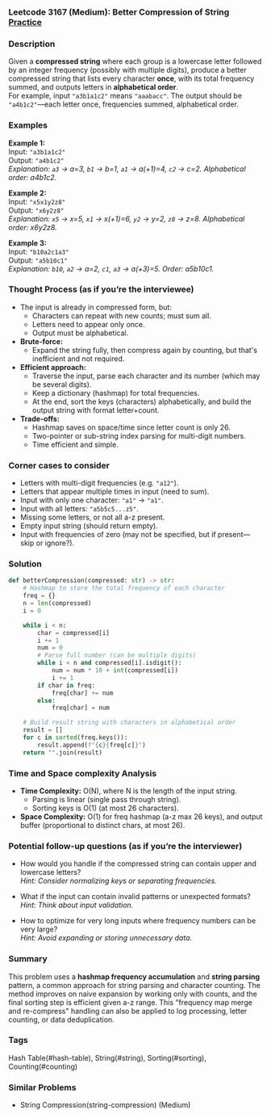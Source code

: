 ### Leetcode 3167 (Medium): Better Compression of String [Practice](https://leetcode.com/problems/better-compression-of-string)

### Description  
Given a **compressed string** where each group is a lowercase letter followed by an integer frequency (possibly with multiple digits), produce a better compressed string that lists every character **once**, with its total frequency summed, and outputs letters in **alphabetical order**.  
For example, input `"a3b1a1c2"` means `"aaabacc"`. The output should be `"a4b1c2"`—each letter once, frequencies summed, alphabetical order.

### Examples  

**Example 1:**  
Input: `"a3b1a1c2"`  
Output: `"a4b1c2"`  
*Explanation: `a3` → a=3, `b1` → b=1, `a1` → a(+1)=4, `c2` → c=2. Alphabetical order: a4b1c2.*

**Example 2:**  
Input: `"x5x1y2z8"`  
Output: `"x6y2z8"`  
*Explanation: `x5` → x=5, `x1` → x(+1)=6, `y2` → y=2, `z8` → z=8. Alphabetical order: x6y2z8.*

**Example 3:**  
Input: `"b10a2c1a3"`  
Output: `"a5b10c1"`  
*Explanation: `b10`, `a2` → a=2, `c1`, `a3` → a(+3)=5. Order: a5b10c1.*

### Thought Process (as if you’re the interviewee)  

- The input is already in compressed form, but:
  - Characters can repeat with new counts; must sum all.
  - Letters need to appear only once.
  - Output must be alphabetical.
- **Brute-force:**  
  - Expand the string fully, then compress again by counting, but that's inefficient and not required.
- **Efficient approach:**  
  - Traverse the input, parse each character and its number (which may be several digits).
  - Keep a dictionary (hashmap) for total frequencies.
  - At the end, sort the keys (characters) alphabetically, and build the output string with format letter+count.
- **Trade-offs:**  
  - Hashmap saves on space/time since letter count is only 26.
  - Two-pointer or sub-string index parsing for multi-digit numbers.
  - Time efficient and simple.

### Corner cases to consider  
- Letters with multi-digit frequencies (e.g. `"a12"`).
- Letters that appear multiple times in input (need to sum).
- Input with only one character: `"a1"` → `"a1"`.
- Input with all letters: `"a5b5c5...z5"`.
- Missing some letters, or not all a-z present.
- Empty input string (should return empty).
- Input with frequencies of zero (may not be specified, but if present—skip or ignore?).

### Solution

```python
def betterCompression(compressed: str) -> str:
    # Hashmap to store the total frequency of each character
    freq = {}
    n = len(compressed)
    i = 0

    while i < n:
        char = compressed[i]
        i += 1
        num = 0
        # Parse full number (can be multiple digits)
        while i < n and compressed[i].isdigit():
            num = num * 10 + int(compressed[i])
            i += 1
        if char in freq:
            freq[char] += num
        else:
            freq[char] = num

    # Build result string with characters in alphabetical order
    result = []
    for c in sorted(freq.keys()):
        result.append(f"{c}{freq[c]}")
    return "".join(result)
```

### Time and Space complexity Analysis  

- **Time Complexity:** O(N), where N is the length of the input string.
  - Parsing is linear (single pass through string).
  - Sorting keys is O(1) (at most 26 characters).
- **Space Complexity:** O(1) for freq hashmap (a-z max 26 keys), and output buffer (proportional to distinct chars, at most 26).

### Potential follow-up questions (as if you’re the interviewer)  

- How would you handle if the compressed string can contain upper and lowercase letters?  
  *Hint: Consider normalizing keys or separating frequencies.*

- What if the input can contain invalid patterns or unexpected formats?  
  *Hint: Think about input validation.*

- How to optimize for very long inputs where frequency numbers can be very large?  
  *Hint: Avoid expanding or storing unnecessary data.*

### Summary
This problem uses a **hashmap frequency accumulation** and **string parsing** pattern, a common approach for string parsing and character counting. The method improves on naive expansion by working only with counts, and the final sorting step is efficient given a-z range. This "frequency map merge and re-compress" handling can also be applied to log processing, letter counting, or data deduplication.

### Tags
Hash Table(#hash-table), String(#string), Sorting(#sorting), Counting(#counting)

### Similar Problems
- String Compression(string-compression) (Medium)